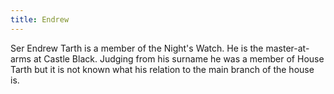 ```yaml
---
title: Endrew
---
```


Ser Endrew Tarth is a member of the Night's Watch. He is the master-at-arms at Castle Black. Judging from his surname he was a member of House Tarth but it is not known what his relation to the main branch of the house is.


